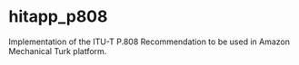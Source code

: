 # hitapp_p808
Implementation of the ITU-T P.808 Recommendation to be used in Amazon Mechanical Turk platform.
